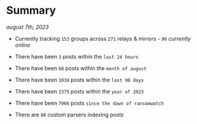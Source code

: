 
# Summary
_august 7th, 2023_

- Currently tracking `153` groups across `271` relays & mirrors - _`96` currently online_

- There have been `3` posts within the `last 24 hours`

- There have been `68` posts within the `month of august`

- There have been `1038` posts within the `last 90 days`

- There have been `2375` posts within the `year of 2023`

- There have been `7066` posts `since the dawn of ransomwatch`

- There are `80` custom parsers indexing posts
